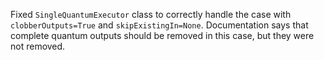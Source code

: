 Fixed `SingleQuantumExecutor` class to correctly handle the case with `clobberOutputs=True` and `skipExistingIn=None`.
Documentation says that complete quantum outputs should be removed in this case, but they were not removed.
